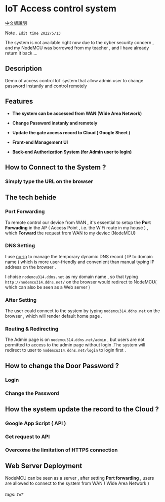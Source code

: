 # IoT Access control system

[中文版說明](https://github.com/jason810496/Access-control-system/blob/main/README_zh.md)

Note . `Edit time 2022/5/13`

The system is not available right now due to the cyber security concern , and my NodeMCU was borrowed from my teacher , and I have already return it back ...


## Description 

Demo of access control IoT system that allow admin user to change password instantly and control remotely

## Features

- **The system can be accessed from WAN (Wide Area Network)**

- **Change Password instanly and remotely**

- **Update the gate access record to Cloud ( Google Sheet )**

- **Front-end Management UI**

- **Back-end Authorization System (for Admin user to login)**

## How to Connect to the System ? 

### Simply type the URL on the browser

## The tech behide 

### Port Forwarding 
To remote control our device from WAN , it's essential to setup the **Port Forwading** in the AP ( Access Point , i.e. the WiFi route in my house )  , which **Forward** the request from WAN to my deviec (NodeMCU) 

### DNS Setting
I use [no-ip](https://www.noip.com/) to manage the temporary dynamic DNS record ( IP to domain name ) which is more user-friendly and convenient than manual typing IP address on the browser . 

I choise `nodemcu314.ddns.net` as my domain name , so that typing `http://nodemcu314.ddns.net/` on the browser would redirect to NodeMCU( which can also be seen as a Web server )

### After Setting 
The user could connect to the system by typing `nodemcu314.ddns.net` on the browser , which will render default home page .

### Routing & Redirecting

The Admin page is on `nodemcu314.ddns.net/admin` , but users are not permitted to access to the admin page without login .The system will redirect to user to `nodemcu314.ddns.net/login` to login first .

## How to change the Door Password ?

### Login

### Change the Password

## How the system update the record to the Cloud ?

### Google App Script ( API )

### Get request to API

### Overcome the limitation of HTTPS connection 

## Web Server Deployment
NodeMCU can be seen as a server  , after setting **Port forwarding** , users are allowed to connect to the system from WAN ( Wide Area Network )

###### tags: `IoT`
